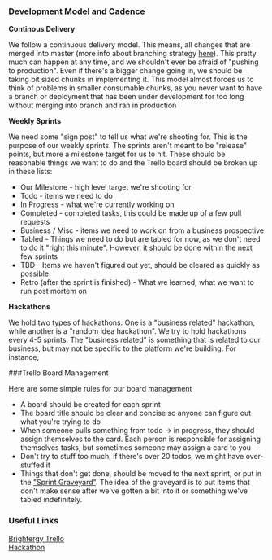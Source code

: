 ### Development Model and Cadence

__Continous Delivery__    

We follow a continuous delivery model.  This means, all changes that are merged into master (more info about branching strategy [here](branching.md)).  This pretty much can happen at any time, and we shouldn't ever be afraid of "pushing to production".  Even if there's a bigger change going in, we should be taking bit sized chunks in implementing it.  This model almost forces us to think of problems in smaller consumable chunks, as you never want to have a branch or deployment that has been under development for too long without merging into branch and ran in production

__Weekly Sprints__   

We need some "sign post" to tell us what we're shooting for.  This is the purpose of our weekly sprints.  The sprints aren't meant to be "release" points, but more a milestone target for us to hit.  These should be reasonable things we want to do and the Trello board should be broken up in these lists:

* Our Milestone - high level target we're shooting for
* Todo - items we need to do
* In Progress - what we're currently working on
* Completed - completed tasks, this could be made up of a few pull requests
* Business / Misc - items we need to work on from a business prospective
* Tabled - Things we need to do but are tabled for now, as we don't need to do it "right this minute".  However, it should be done within the next few sprints
* TBD - Items we haven't figured out yet, should be cleared as quickly as possible
* Retro (after the sprint is finished) - What we learned, what we want to run post mortem on

__Hackathons__    

We hold two types of hackathons.  One is a "business related" hackathon, while another is a "random idea hackathon".  We try to hold hackathons every 4-5 sprints.  The "business related" is something that is related to our business, but may not be specific to the platform we're building.  For instance, 

###Trello Board Management

Here are some simple rules for our board management

* A board should be created for each sprint
* The board title should be clear and concise so anyone can figure out what you're trying to do
* When someone pulls something from todo -> in progress, they should assign themselves to the card.  Each person is responsible for assigning themselves tasks, but sometimes someone may assign a card to you
* Don't try to stuff too much, if there's over 20 todos, we might have over-stuffed it
* Things that don't get done, should be moved to the next sprint, or put in the ["Sprint Graveyard"](https://trello.com/b/QQc4J4RQ/sprint-graveyard).  The idea of the graveyard is to put items that don't make sense after we've gotten a bit into it or something we've tabled indefinitely.


### Useful Links

[Brightergy Trello](https://trello.com/brightergy2)    
[Hackathon](https://trello.com/b/cTP0Grnn/hackathon)    
